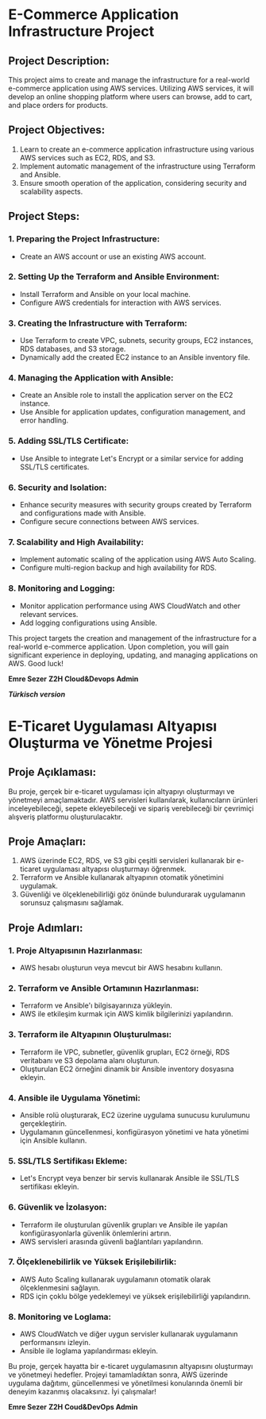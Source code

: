# E-Commerce Application Infrastructure Project

## Project Description:
This project aims to create and manage the infrastructure for a real-world e-commerce application using AWS services. Utilizing AWS services, it will develop an online shopping platform where users can browse, add to cart, and place orders for products. 

## Project Objectives:
1. Learn to create an e-commerce application infrastructure using various AWS services such as EC2, RDS, and S3.
2. Implement automatic management of the infrastructure using Terraform and Ansible.
3. Ensure smooth operation of the application, considering security and scalability aspects.

## Project Steps:

### 1. Preparing the Project Infrastructure:
   - Create an AWS account or use an existing AWS account.

### 2. Setting Up the Terraform and Ansible Environment:
   - Install Terraform and Ansible on your local machine.
   - Configure AWS credentials for interaction with AWS services.

### 3. Creating the Infrastructure with Terraform:
   - Use Terraform to create VPC, subnets, security groups, EC2 instances, RDS databases, and S3 storage.
   - Dynamically add the created EC2 instance to an Ansible inventory file.

### 4. Managing the Application with Ansible:
   - Create an Ansible role to install the application server on the EC2 instance.
   - Use Ansible for application updates, configuration management, and error handling.

### 5. Adding SSL/TLS Certificate:
   - Use Ansible to integrate Let's Encrypt or a similar service for adding SSL/TLS certificates.

### 6. Security and Isolation:
   - Enhance security measures with security groups created by Terraform and configurations made with Ansible.
   - Configure secure connections between AWS services.

### 7. Scalability and High Availability:
   - Implement automatic scaling of the application using AWS Auto Scaling.
   - Configure multi-region backup and high availability for RDS.

### 8. Monitoring and Logging:
   - Monitor application performance using AWS CloudWatch and other relevant services.
   - Add logging configurations using Ansible.

This project targets the creation and management of the infrastructure for a real-world e-commerce application. Upon completion, you will gain significant experience in deploying, updating, and managing applications on AWS. Good luck!


**Emre Sezer**
**Z2H Cloud&Devops Admin**


*****Türkisch version*****

# E-Ticaret Uygulaması Altyapısı Oluşturma ve Yönetme Projesi

## Proje Açıklaması:
Bu proje, gerçek bir e-ticaret uygulaması için altyapıyı oluşturmayı ve yönetmeyi amaçlamaktadır. AWS servisleri kullanılarak, kullanıcıların ürünleri inceleyebileceği, sepete ekleyebileceği ve sipariş verebileceği bir çevrimiçi alışveriş platformu oluşturulacaktır.

## Proje Amaçları:
1. AWS üzerinde EC2, RDS, ve S3 gibi çeşitli servisleri kullanarak bir e-ticaret uygulaması altyapısı oluşturmayı öğrenmek.
2. Terraform ve Ansible kullanarak altyapının otomatik yönetimini uygulamak.
3. Güvenliği ve ölçeklenebilirliği göz önünde bulundurarak uygulamanın sorunsuz çalışmasını sağlamak.

## Proje Adımları:

### 1. Proje Altyapısının Hazırlanması:
   - AWS hesabı oluşturun veya mevcut bir AWS hesabını kullanın.

### 2. Terraform ve Ansible Ortamının Hazırlanması:
   - Terraform ve Ansible'ı bilgisayarınıza yükleyin.
   - AWS ile etkileşim kurmak için AWS kimlik bilgilerinizi yapılandırın.

### 3. Terraform ile Altyapının Oluşturulması:
   - Terraform ile VPC, subnetler, güvenlik grupları, EC2 örneği, RDS veritabanı ve S3 depolama alanı oluşturun.
   - Oluşturulan EC2 örneğini dinamik bir Ansible inventory dosyasına ekleyin.

### 4. Ansible ile Uygulama Yönetimi:
   - Ansible rolü oluşturarak, EC2 üzerine uygulama sunucusu kurulumunu gerçekleştirin.
   - Uygulamanın güncellenmesi, konfigürasyon yönetimi ve hata yönetimi için Ansible kullanın.

### 5. SSL/TLS Sertifikası Ekleme:
   - Let's Encrypt veya benzer bir servis kullanarak Ansible ile SSL/TLS sertifikası ekleyin.

### 6. Güvenlik ve İzolasyon:
   - Terraform ile oluşturulan güvenlik grupları ve Ansible ile yapılan konfigürasyonlarla güvenlik önlemlerini artırın.
   - AWS servisleri arasında güvenli bağlantıları yapılandırın.

### 7. Ölçeklenebilirlik ve Yüksek Erişilebilirlik:
   - AWS Auto Scaling kullanarak uygulamanın otomatik olarak ölçeklenmesini sağlayın.
   - RDS için çoklu bölge yedeklemeyi ve yüksek erişilebilirliği yapılandırın.

### 8. Monitoring ve Loglama:
   - AWS CloudWatch ve diğer uygun servisler kullanarak uygulamanın performansını izleyin.
   - Ansible ile loglama yapılandırması ekleyin.

Bu proje, gerçek hayatta bir e-ticaret uygulamasının altyapısını oluşturmayı ve yönetmeyi hedefler. Projeyi tamamladıktan sonra, AWS üzerinde uygulama dağıtımı, güncellenmesi ve yönetilmesi konularında önemli bir deneyim kazanmış olacaksınız. İyi çalışmalar!


**Emre Sezer**
**Z2H Coud&DevOps Admin**
